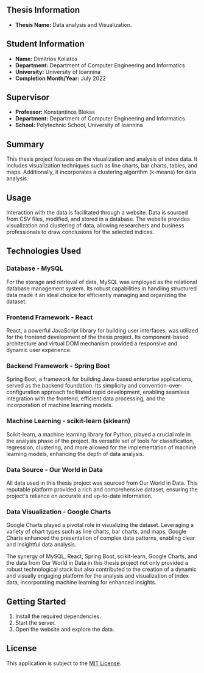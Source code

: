 ## Thesis Information
- **Thesis Name:** Data analysis and Visualization.

## Student Information
- **Name:** Dimitrios Koliatos
- **Department:** Department of Computer Engineering and Informatics
- **University:** University of Ioannina
- **Completion Month/Year:** July 2022

## Supervisor
- **Professor:** Konstantinos Blekas
- **Department:** Department of Computer Engineering and Informatics
- **School:** Polytechnic School, University of Ioannina

## Summary
This thesis project focuses on the visualization and analysis of index data. It includes visualization techniques such as line charts, bar charts, tables, and maps. Additionally, it incorporates a clustering algorithm (k-means) for data analysis.

## Usage
Interaction with the data is facilitated through a website. Data is sourced from CSV files, modified, and stored in a database. The website provides visualization and clustering of data, allowing researchers and business professionals to draw conclusions for the selected indices.

## Technologies Used

### Database - MySQL
For the storage and retrieval of data, MySQL was employed as the relational database management system. Its robust capabilities in handling structured data made it an ideal choice for efficiently managing and organizing the dataset.

### Frontend Framework - React
React, a powerful JavaScript library for building user interfaces, was utilized for the frontend development of the thesis project. Its component-based architecture and virtual DOM mechanism provided a responsive and dynamic user experience.

### Backend Framework - Spring Boot
Spring Boot, a framework for building Java-based enterprise applications, served as the backend foundation. Its simplicity and convention-over-configuration approach facilitated rapid development, enabling seamless integration with the frontend, efficient data processing, and the incorporation of machine learning models.

### Machine Learning - scikit-learn (sklearn)
Scikit-learn, a machine learning library for Python, played a crucial role in the analysis phase of the project. Its versatile set of tools for classification, regression, clustering, and more allowed for the implementation of machine learning models, enhancing the depth of data analysis.

### Data Source - Our World in Data
All data used in this thesis project was sourced from Our World in Data. This reputable platform provided a rich and comprehensive dataset, ensuring the project's reliance on accurate and up-to-date information.

### Data Visualization - Google Charts
Google Charts played a pivotal role in visualizing the dataset. Leveraging a variety of chart types such as line charts, bar charts, and maps, Google Charts enhanced the presentation of complex data patterns, enabling clear and insightful data analysis.

The synergy of MySQL, React, Spring Boot, scikit-learn, Google Charts, and the data from Our World in Data in this thesis project not only provided a robust technological stack but also contributed to the creation of a dynamic and visually engaging platform for the analysis and visualization of index data, incorporating machine learning for enhanced insights.

## Getting Started
1. Install the required dependencies.
2. Start the server.
3. Open the website and explore the data.

## License
This application is subject to the [MIT License](LICENSE).
